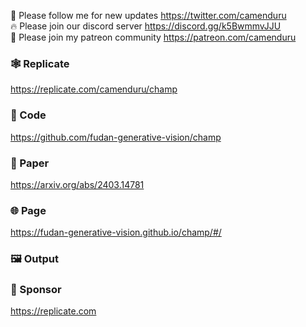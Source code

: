 🐣 Please follow me for new updates https://twitter.com/camenduru <br />
🔥 Please join our discord server https://discord.gg/k5BwmmvJJU <br />
🥳 Please join my patreon community https://patreon.com/camenduru <br />

### 🕸 Replicate
https://replicate.com/camenduru/champ

### 🧬 Code
https://github.com/fudan-generative-vision/champ

### 📄 Paper
https://arxiv.org/abs/2403.14781

### 🌐 Page
https://fudan-generative-vision.github.io/champ/#/

### 🖼 Output


### 🏢 Sponsor
https://replicate.com
